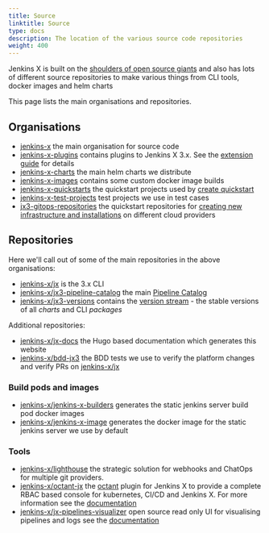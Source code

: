 ```yaml
---
title: Source
linktitle: Source
type: docs
description: The location of the various source code repositories
weight: 400
---
```


Jenkins X is built on the [shoulders of open source giants](/v3/about/overview/projects/) and also has lots of different source repositories to make various things from CLI tools, docker images and helm charts 

This page lists the main organisations and repositories.

## Organisations

* [jenkins-x](https://github.com/jenkins-x) the main organisation for source code
* [jenkins-x-plugins](https://github.com/jenkins-x-plugins) contains plugins to Jenkins X 3.x. See the [extension guide](https://jenkins-x.io/v3/about/extending/#plugins) for details
* [jenkins-x-charts](https://github.com/jenkins-x-charts) the main helm charts we distribute
* [jenkins-x-images](https://github.com/jenkins-x-images) contains some custom docker image builds
* [jenkins-x-quickstarts](https://github.com/jenkins-x-quickstarts) the quickstart projects used by [create quickstart](/docs/getting-started/first-project/create-quickstart/)
* [jenkins-x-test-projects](https://github.com/jenkins-x-test-projects) test projects we use in test cases 
* [jx3-gitops-repositories](https://github.com/jx3-gitops-repositories) the quickstart repositories for [creating new infrastructure and installations](/v3/admin/) on different cloud providers

## Repositories

Here we'll call out of some of the main repositories in the above organisations:

* [jenkins-x/jx](https://github.com/jenkins-x/jx) is the 3.x CLI 
* [jenkins-x/jx3-pipeline-catalog](https://github.com/jenkins-x/jx3-pipeline-catalog) the main [Pipeline Catalog](https://jenkins-x.io/v3/guides/pipeline-catalog/)
* [jenkins-x/jx3-versions](https://github.com/jenkins-x/jx3-versions) contains the [version stream](/about/concepts/version-stream/) - the stable versions of all _charts_ and CLI _packages_

Additional repositories:

* [jenkins-x/jx-docs](https://github.com/jenkins-x/jx-docs) the Hugo based documentation which generates this website
* [jenkins-x/bdd-jx3](https://github.com/jenkins-x/bdd-jx3) the BDD tests we use to verify the platform changes and verify PRs on [jenkins-x/jx](https://github.com/jenkins-x/jx)


### Build pods and images

* [jenkins-x/jenkins-x-builders](https://github.com/jenkins-x/jenkins-x-builders) generates the static jenkins server build pod docker images        
* [jenkins-x/jenkins-x-image](https://github.com/jenkins-x/jenkins-x-image) generates the docker image for the static jenkins server we use by default

### Tools

* [jenkins-x/lighthouse](https://github.com/jenkins-x/lighthouse) the strategic solution for webhooks and ChatOps for multiple git providers.
* [jenkins-x/octant-jx](https://github.com/jenkins-x/octant-jx) the [octant](https://octant.dev/) plugin for Jenkins X to provide a complete RBAC based console for kubernetes, CI/CD and Jenkins X. For more information see the [documentation](https://jenkins-x.io/docs/reference/components/ui/)
* [jenkins-x/jx-pipelines-visualizer](https://github.com/jenkins-x/jx-pipelines-visualizer) open source read only UI for visualising pipelines and logs see the [documentation](https://jenkins-x.io/docs/reference/components/ui/)

